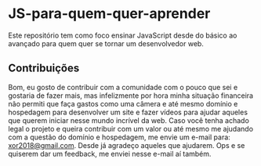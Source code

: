# JS-para-quem-quer-aprender
Este repositório tem como foco ensinar JavaScript desde do básico ao avançado para quem quer se tornar um desenvolvedor web.
## Contribuições
 Bom, eu gosto de contribuir com a comunidade com o pouco que sei e gostaria de fazer mais, mas infelizmente por hora minha situação 
 financeira não permiti que faça gastos como uma câmera e até mesmo domínio e hospedagem para desenvolver um site e fazer vídeos para
 ajudar aqueles que querem iniciar nesse mundo incrível da web. Caso você tenha achado legal o projeto e queira contribuir com um valor ou até mesmo me ajudando com a questão do domínio e hospedagem, me envie um e-mail para: xor2018@gmail.com. Desde já agradeço aqueles que 
 ajudarem. Ops e se quiserem dar um feedback, me enviei nesse e-mail aí também.  
